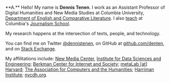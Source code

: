 <p>**A.** Hello! My name is <b>Dennis Tenen</b>. I work as an Assistant Professor of Digital Humanities and New Media Studies at Columbia University, <a href="http://english.columbia.edu/people/profile/453">Department of English and Comparative Literature</a>. I also <a href="https://github.com/ledeprogram/courses">teach</a> at Columbia's <a href="http://www.journalism.columbia.edu/page/1058-the-lede-program-an-introduction-to-data-practices/906">Journalism School</a>.</p>

<p>My research happens at the intersection of texts, people, and technology.</p>

<p>You can find me on Twitter <a href="https://twitter.com/dennistenen">@dennistenen</a>, on GitHub at <a href="https://github.com/denten">github.com/denten</a>, and on <a href="http://stackexchange.com/users/2026874/denten?tab=accounts">Stack Exchange</a>.</p>

<p>My affilitations include:
<a href="http://idse.columbia.edu/new-media">New Media Center</a>, 
<a href="http://idse.columbia.edu/">Institute for Data Sciences and Engineering</a>; 
<a href="http://cyber.law.harvard.edu/">Berkman Center for Internet and Society</a>; 
<a href="http://metalab.harvard.edu/">metaLab [at] Harvard</a>; 
<a href="http://ach.org/">The Association for Computers and the Humanities</a>; 
<a href="http://harriman.columbia.edu/">Harriman Institute</a>; 
<a href="http://nycdh.org/">nycdh.org</a>.

